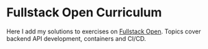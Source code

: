 # Fullstack Open Curriculum

Here I add my solutions to exercises on [Fullstack Open](https://fullstackopen.com/en/). Topics cover backend API development, containers and CI/CD.
